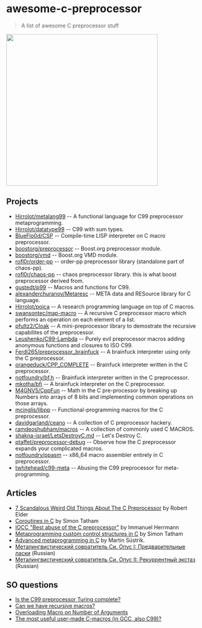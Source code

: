 # awesome-c-preprocessor

> A list of awesome C preprocessor stuff

<img src="meme.jpeg" width="400px">

## Projects

 - [Hirrolot/metalang99](https://github.com/Hirrolot/metalang99) -- A functional language for C99 preprocessor metaprogramming.
 - [Hirrolot/datatype99](https://github.com/Hirrolot/datatype99) -- C99 with sum types.
 - [BlueFlo0d/CSP](https://github.com/BlueFlo0d/CSP) --  Compile-time LISP interpreter on C macro preprocessor.
 - [boostorg/preprocessor](https://github.com/boostorg/preprocessor) -- Boost.org preprocessor module.
 - [boostorg/vmd](https://github.com/boostorg/vmd) -- Boost.org VMD module.
 - [rofl0r/order-pp](https://github.com/rofl0r/order-pp) -- order-pp preprocessor library (standalone part of chaos-pp).
 - [rofl0r/chaos-pp](https://github.com/rofl0r/chaos-pp) -- chaos preprocessor library. this is what boost preprocessor derived from.
 - [gustedt/p99](https://gitlab.inria.fr/gustedt/p99/) -- Macros and functions for C99.
 - [alexanderchuranov/Metaresc](https://github.com/alexanderchuranov/Metaresc) -- META data and RESource library for C language.
 - [Hirrolot/poica](https://github.com/Hirrolot/poica) -- A research programming language on top of C macros.
 - [swansontec/map-macro](https://github.com/swansontec/map-macro) -- A recursive C preprocessor macro which performs an operation on each element of a list.
 - [pfultz2/Cloak](https://github.com/pfultz2/Cloak) -- A mini-preprocessor library to demostrate the recursive capabilites of the preprocessor.
 - [Leushenko/C99-Lambda](https://github.com/Leushenko/C99-Lambda) -- Purely evil preprocessor macros adding anonymous functions and closures to ISO C99.
 - [Ferdi265/preprocessor_brainfuck](https://github.com/Ferdi265/preprocessor_brainfuck) -- A brainfuck interpreter using only the C preprocessor.
 - [orangeduck/CPP_COMPLETE](https://github.com/orangeduck/CPP_COMPLETE) -- Brainfuck interpreter written in the C preprocessor.
 - [notfoundry/bf.h](https://gist.github.com/notfoundry/fad611951bbcec68d72be4fa093537a8#file-bf-h) -- Brainfuck interpreter written in the C preprocessor.
 - [mkotha/bfi](https://github.com/mkotha/bfi) -- A brainfuck interpreter on the C preprocessor.
 - [M4GNV5/CppFun](https://github.com/M4GNV5/CppFun) -- Math in the C pre-processor by breaking up Numbers into arrays of 8 bits and implementing common operations on those arrays.
 - [mcinglis/libpp](https://github.com/mcinglis/libpp) -- Functional-programming macros for the C preprocessor.
 - [davidgarland/ceano](https://github.com/davidgarland/ceano) -- A collection of C preprocessor hackery.
 - [ramdeoshubham/macros](https://github.com/ramdeoshubham/macros) -- A collection of commonly used C MACROS.
 - [shakna-israel/LetsDestroyC.md](https://gist.github.com/shakna-israel/4fd31ee469274aa49f8f9793c3e71163#file-letsdestroyc-md) -- Let's Destroy C.
 - [ptaffet/preprocessor-debug](https://github.com/ptaffet/preprocessor-debug) -- Observe how the C preprocessor expands your complicated macros.
 - [notfoundry/ppasm](https://github.com/notfoundry/ppasm) -- x86_64 macro assembler entirely in C preprocessor.
 - [twhitehead/c99-meta](https://github.com/twhitehead/c99-meta) -- Abusing the C99 preprocessor for meta-programming.

## Articles

 - [7 Scandalous Weird Old Things About The C Preprocessor](https://blog.robertelder.org/7-weird-old-things-about-the-c-preprocessor/) by Robert Elder
 - [Coroutines in C](https://www.chiark.greenend.org.uk/~sgtatham/coroutines.html) by Simon Tatham
 - [IOCC "Best abuse of the C preprocessor"](http://www.ioccc.org/2001/herrmann1.hint) by Immanuel Herrmann
 - [Metaprogramming custom control structures in C](https://www.chiark.greenend.org.uk/~sgtatham/mp/) by Simon Tatham
 - [Advanced metaprogramming in C](https://250bpm.com/blog:56/) by Martin Sústrik.
 - [Металингвистический совратитель Си. Опус I: Предварительные ласки](https://habr.com/en/post/520850/) (Russian)
 - [Металингвистический совратитель Си. Опус II: Рекуррентный экстаз](https://habr.com/en/post/523606/) (Russian)

## SO questions

 - [Is the C99 preprocessor Turing complete?](https://stackoverflow.com/questions/3136686/is-the-c99-preprocessor-turing-complete)
 - [Can we have recursive macros?](https://stackoverflow.com/questions/12447557/can-we-have-recursive-macros)
 - [Overloading Macro on Number of Arguments](https://stackoverflow.com/questions/11761703/overloading-macro-on-number-of-arguments)
 - [The most useful user-made C-macros (in GCC, also C99)?](https://stackoverflow.com/questions/1772119/the-most-useful-user-made-c-macros-in-gcc-also-c99)
